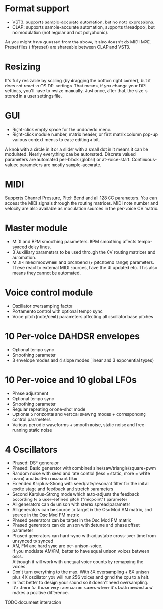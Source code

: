 # Format support
- VST3: supports sample-accurate automation, but no note expressions.
- CLAP: supports sample-accurate automation, supports threadpool, but no modulation (not regular and not polyphonic).

As you might have guessed from the above, it also doesn't do MIDI MPE.<br/>
Preset files (.ffpreset) are shareable between CLAP and VST3.

# Resizing
It's fully resizable by scaling (by dragging the bottom right corner), but it does not react to OS DPI settings.
That means, if you change your DPI settings, you'll have to resize manually. Just once, after that, the size is stored in a user settings file.

# GUI
- Right-click empty space for the undo/redo menu.
- Right-click module number, matrix header, or first matrix column pop-up various context menus to ease editing a bit.

A knob with a circle in it or a slider with a small dot in it means it can be modulated.
Nearly everything can be automated. Discrete valued parameters are automated per-block (global)
or at-voice-start. Continuous-valued parameters are mostly sample-accurate.

# MIDI
Supports Channel Pressure, Pitch Bend and all 128 CC parameters. You can access the MIDI signals through the routing matrices.
MIDI note number and velocity are also available as modulation sources in the per-voice CV matrix.

# Master module
- MIDI and BPM smoothing parameters. BPM smoothing affects tempo-synced delay lines.
- 3 Auxilliary parameters to be used through the CV routing matrices and automation.
- MIDI-linked modwheel and pitchbend (+ pitchbend range) parameters.<br/>These react to external MIDI sources, have the UI updated etc. This also means they cannot be automated.

# Voice control module
- Oscillator oversampling factor
- Portamento control with optional tempo sync
- Voice pitch (note/cent) parameters affecting all oscillator base pitches

# 10 Per-voice DAHDSR envelopes
- Optional tempo sync
- Smoothing parameter
- 3 envelope modes and 4 slope modes (linear and 3 exponential types)

# 10 Per-voice and 10 global LFOs
- Phase adjustment
- Optional tempo sync
- Smoothing parameter
- Regular repeating or one-shot mode
- Optional 5 horizontal and vertical skewing modes + corresponding control parameters
- Various periodic waveforms + smooth noise, static noise and free-running static noise

# 4 Oscillators
- Phased: DSF generator
- Phased: Basic generator with combined sine/saw/triangle/square+pwm
- Random noise with seed and rate control (less = static, more = white noise) and built-in resonant filter
- Extended Karplus-Strong with seed/rate/resonant filter for the initial excite stage and feedback and stretch parameters
- Second Karplus-Strong mode which auto-adjusts the feedback according to a user-defined pitch ("midpoint") parameter
- All generators can do unison with stereo spread parameter
- All generators can be source or target in the Osc Mod AM matrix, and source in the Osc Mod FM matrix
- Phased generators can be target in the Osc Mod FM matrix
- Phased generators can do unison with detune and phase offset parameter
- Phased generators can hard-sync with adjustable cross-over time from unsynced to synced
- AM, FM and hard sync are per-unison-voice.<br/>If you modulate AM/FM, better to have equal unison voices between oscs.<br/>Although it will work with unequal voice counts by remapping the voices.
- Don't turn everything to the max. With 8X oversampling + 8X unison plus 4X oscillator you will run 256 voices and grind the cpu to a halt.
- In fact better to design your sound so it doesn't need oversampling.<br/>It's there for those *very* rare corner cases where it's both needed *and* makes a positive difference.

TODO document interaction
